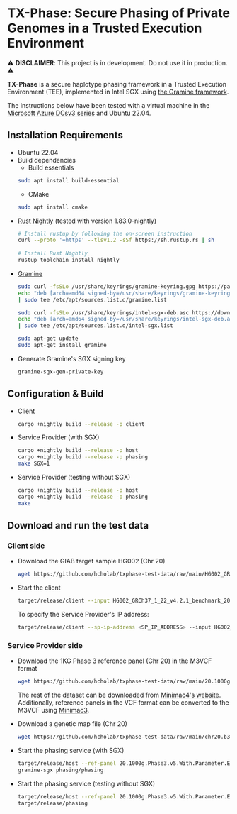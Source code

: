 # TX-Phase: Secure Phasing of Private Genomes in a Trusted Execution Environment

⚠️ **DISCLAIMER**: This project is in development. Do not use it in production. ⚠️

**TX-Phase** is a secure haplotype phasing framework in a Trusted Execution Environment (TEE), implemented in Intel SGX using [the Gramine framework](https://gramineproject.io/). 

The instructions below have been tested with a virtual machine in the [Microsoft Azure DCsv3 series](https://learn.microsoft.com/en-us/azure/virtual-machines/sizes/general-purpose/dcsv3-series?tabs=sizebasic) and Ubuntu 22.04.

## Installation Requirements
- Ubuntu 22.04
- Build dependencies
  - Build essentials
  ```bash
  sudo apt install build-essential
  ```
  - CMake
  ```bash
  sudo apt install cmake
  ```
- [Rust Nightly](https://www.rust-lang.org/tools/install) (tested with version 1.83.0-nightly)
  ```bash
  # Install rustup by following the on-screen instruction
  curl --proto '=https' --tlsv1.2 -sSf https://sh.rustup.rs | sh
      
  # Install Rust Nightly
  rustup toolchain install nightly
  ```  
- [Gramine](https://gramineproject.io/)
  ```bash
  sudo curl -fsSLo /usr/share/keyrings/gramine-keyring.gpg https://packages.gramineproject.io/gramine-keyring.gpg
  echo "deb [arch=amd64 signed-by=/usr/share/keyrings/gramine-keyring.gpg] https://packages.gramineproject.io/ $(lsb_release -sc) main" \
  | sudo tee /etc/apt/sources.list.d/gramine.list

  sudo curl -fsSLo /usr/share/keyrings/intel-sgx-deb.asc https://download.01.org/intel-sgx/sgx_repo/ubuntu/intel-sgx-deb.key
  echo "deb [arch=amd64 signed-by=/usr/share/keyrings/intel-sgx-deb.asc] https://download.01.org/intel-sgx/sgx_repo/ubuntu $(lsb_release -sc) main" \
  | sudo tee /etc/apt/sources.list.d/intel-sgx.list

  sudo apt-get update
  sudo apt-get install gramine
  ```
- Generate Gramine's SGX signing key
  ```bash
  gramine-sgx-gen-private-key
  ```
  

## Configuration & Build
- Client
  ```bash
  cargo +nightly build --release -p client
  ```
- Service Provider (with SGX)
  ```bash
  cargo +nightly build --release -p host
  cargo +nightly build --release -p phasing
  make SGX=1
  ```
- Service Provider (testing without SGX)
  ```bash
  cargo +nightly build --release -p host
  cargo +nightly build --release -p phasing
  make
  ```

## Download and run the test data
### Client side
- Download the GIAB target sample HG002 (Chr 20)
  ```bash
  wget https://github.com/hcholab/txphase-test-data/raw/main/HG002_GRCh37_1_22_v4.2.1_benchmark_20.vcf.gz
  ```
- Start the client
  ```bash
  target/release/client --input HG002_GRCh37_1_22_v4.2.1_benchmark_20.vcf.gz --output phased.vcf.gz &
  ```

  To specify the Service Provider's IP address:
  ```bash
  target/release/client --sp-ip-address <SP_IP_ADDRESS> --input HG002_GRCh37_1_22_v4.2.1_benchmark_20.vcf.gz --output phased.vcf.gz
  ```

### Service Provider side
- Download the 1KG Phase 3 reference panel (Chr 20) in the M3VCF format
  ```bash
  wget https://github.com/hcholab/txphase-test-data/raw/main/20.1000g.Phase3.v5.With.Parameter.Estimates.m3vcf.gz
  ```
  
  The rest of the dataset can be downloaded from [Minimac4's website](https://genome.sph.umich.edu/wiki/Minimac4). Additionally, reference panels in the VCF format can be converted to the M3VCF using [Minimac3](https://genome.sph.umich.edu/wiki/Minimac3_Usage).
   
- Download a genetic map file (Chr 20)
  ```bash
  wget https://github.com/hcholab/txphase-test-data/raw/main/chr20.b37.gmap
  ```

- Start the phasing service (with SGX)
  ```bash
  target/release/host --ref-panel 20.1000g.Phase3.v5.With.Parameter.Estimates.m3vcf.gz --genetic-map chr20.b37.gmap &
  gramine-sgx phasing/phasing
  ```

- Start the phasing service (testing without SGX)
  ```bash
  target/release/host --ref-panel 20.1000g.Phase3.v5.With.Parameter.Estimates.m3vcf.gz --genetic-map chr20.b37.gmap &
  target/release/phasing
  ```
